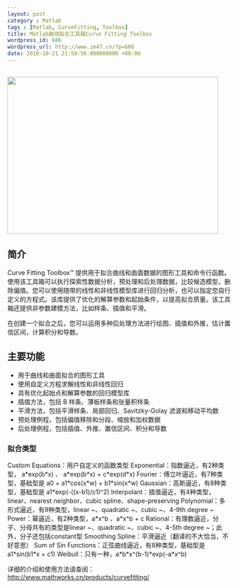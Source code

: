 ```yaml
---
layout: post
category : Matlab
tags : [Matlab, CurveFitting, Toolbox]
title: Matlab曲线拟合工具箱Curve Fitting Toolbox
wordpress_id: 686
wordpress_url: http://www.im47.cn/?p=686
date: 2010-10-21 21:59:56.000000000 +08:00
---
```

<h2><img class="aligncenter size-full wp-image-687" title="51092_wl_cft3_fig1_wl" src="http://www.im47.net/wp-content/uploads/2010/10/51092_wl_cft3_fig1_wl.jpg" alt="" width="476" height="354" /></h2>
<h2>简介</h2>
Curve Fitting Toolbox™ 提供用于拟合曲线和曲面数据的图形工具和命令行函数。使用该工具箱可以执行探索性数据分析，预处理和后处理数据，比较候选模型，删除偏值。您可以使用随带的线性和非线性模型库进行回归分析，也可以指定您自行定义的方程式。该库提供了优化的解算参数和起始条件，以提高拟合质量。该工具箱还提供非参数建模方法，比如样条、插值和平滑。

在创建一个拟合之后，您可以运用多种后处理方法进行绘图、插值和外推，估计置信区间，计算积分和导数。
<h2>主要功能</h2>
<ul>
	<li>用于曲线和曲面拟合的图形工具</li>
	<li>使用自定义方程求解线性和非线性回归</li>
	<li>具有优化起始点和解算参数的回归模型库</li>
	<li>插值方法，包括 B 样条、薄板样条和张量积样条</li>
	<li>平滑方法，包括平滑样条、局部回归、Savitzky-Golay 滤波和移动平均数</li>
	<li>预处理例程，包括偏值移除和分段、缩放和加权数据</li>
	<li>后处理例程，包括插值、外推、置信区间、积分和导数</li>
</ul>
<h3>拟合类型</h3>
Custom Equations：用户自定义的函数类型
Exponential：指数逼近，有2种类型， a*exp(b*x) 、 a*exp(b*x) + c*exp(d*x)
Fourier：傅立叶逼近，有7种类型，基础型是 a0 + a1*cos(x*w) + b1*sin(x*w)
Gaussian：高斯逼近，有8种类型，基础型是 a1*exp(-((x-b1)/c1)^2)
Interpolant：插值逼近，有4种类型，linear、nearest neighbor、cubic spline、shape-preserving
Polynomial：多形式逼近，有9种类型，linear ~、quadratic ~、cubic ~、4-9th degree ~
Power：幂逼近，有2种类型，a*x^b 、a*x^b + c
Rational：有理数逼近，分子、分母共有的类型是linear ~、quadratic ~、cubic ~、4-5th degree ~；此外，分子还包括constant型
Smoothing Spline：平滑逼近（翻译的不大恰当，不好意思）
Sum of Sin Functions：正弦曲线逼近，有8种类型，基础型是 a1*sin(b1*x + c1)
Weibull：只有一种，a*b*x^(b-1)*exp(-a*x^b)

详细的介绍和使用方法请查阅：<a href="http://www.mathworks.cn/products/curvefitting/">http://www.mathworks.cn/products/curvefitting/</a>
